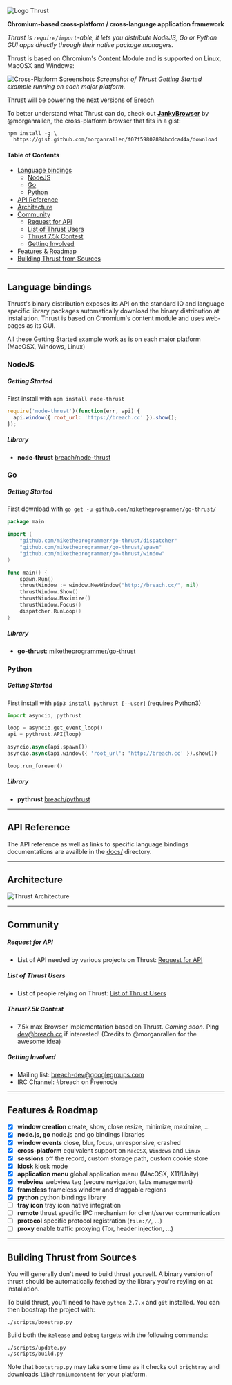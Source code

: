![Logo Thrust](http://i.imgur.com/IviZAGZ.png)

**Chromium-based cross-platform / cross-language application framework**

*Thrust is `require/import`-able, it lets you distribute NodeJS, Go or Python GUI apps directly 
through their native package managers.*

Thrust is based on Chromium's Content Module and is supported on Linux, MacOSX and Windows:

![Cross-Platform Screenshots](http://i.imgur.com/7K98jyW.png)
*Screenshot of Thrust Getting Started example running on each major platform.*

Thrust will be powering the next versions of [Breach](http://breach.cc)

To better understand what Thrust can do, check out **[JankyBrowser](https://gist.github.com/morganrallen/f07f59802884bcdcad4a)** by 
@morganrallen, the cross-platform browser that fits in a gist:
```
npm install -g \
  https://gist.github.com/morganrallen/f07f59802884bcdcad4a/download
```

#### Table of Contents
- [Language bindings](#language-bindings)
  - [NodeJS](#nodejs)
  - [Go](#go)
  - [Python](#python)
- [API Reference](#api-reference)
- [Architecture](#architecture)
- [Community](#community)
  - [Request for API](#request-for-api)
  - [List of Thrust Users](#list-of-thrust-users)
  - [Thrust 7.5k Contest](#thrust75k-contest)
  - [Getting Involved](#getting-involved)
- [Features & Roadmap](#features--roadmap)
- [Building Thrust from Sources](#building-thrust-from-sources)

***
## Language bindings

Thrust's binary distribution exposes its API on the standard IO and language
 specific library packages automatically download the binary distribution at 
installation. Thrust is based on Chromium's content module and uses web-pages 
as its GUI.

All these Getting Started example work as is on each major platform (MacOSX,
Windows, Linux)

### NodeJS

##### Getting Started

First install with `npm install node-thrust`

```Javascript
require('node-thrust')(function(err, api) { 
  api.window({ root_url: 'https://breach.cc' }).show();
});
```

##### Library

- **node-thrust** [breach/node-thrust](https://github.com/breach/node-thrust/)

### Go

##### Getting Started

First download with `go get -u github.com/miketheprogrammer/go-thrust/`

```Go
package main

import (
	"github.com/miketheprogrammer/go-thrust/dispatcher"
	"github.com/miketheprogrammer/go-thrust/spawn"
	"github.com/miketheprogrammer/go-thrust/window"
)

func main() {
	spawn.Run()
	thrustWindow := window.NewWindow("http://breach.cc/", nil)
	thrustWindow.Show()
	thrustWindow.Maximize()
	thrustWindow.Focus()
	dispatcher.RunLoop()
}
```

##### Library

- **go-thrust**: [miketheprogrammer/go-thrust](https://github.com/miketheprogrammer/go-thrust)

### Python

##### Getting Started

First install with `pip3 install pythrust [--user]` (requires Python3)

```Python
import asyncio, pythrust

loop = asyncio.get_event_loop()
api = pythrust.API(loop)

asyncio.async(api.spawn())
asyncio.async(api.window({ 'root_url': 'http://breach.cc' }).show())

loop.run_forever()
```

##### Library

- **pythrust** [breach/pythrust](https://github.com/breach/pythrust/)

***
## API Reference

The API reference as well as links to specific language bindings documentations 
are availble in the [docs/](https://github.com/breach/thrust/tree/master/docs)
 directory.

***
## Architecture

![Thrust Architecture](http://i.imgur.com/oN5pqAU.png)

***
## Community

##### Request for API

- List of API needed by various projects on Thrust: 
[Request for API](https://github.com/breach/thrust/wiki/Request-for-API)

##### List of Thrust Users 

- List of people relying on Thrust: 
[List of Thrust Users](https://github.com/breach/thrust/wiki/List-of-Thrust-Users)

##### Thrust7.5k Contest

- 7.5k max Browser implementation based on Thrust. *Coming soon*. Ping 
dev@breach.cc if interested! (Credits to @morganrallen for the awesome idea) 

##### Getting Involved

- Mailing list: [breach-dev@googlegroups.com](https://groups.google.com/d/forum/breach-dev)
- IRC Channel: #breach on Freenode

***
## Features & Roadmap

- [x] **window creation** create, show, close resize, minimize, maximize, ...
- [x] **node.js, go** node.js and go bindings libraries
- [x] **window events** close, blur, focus, unresponsive, crashed
- [x] **cross-platform** equivalent support on `MacOSX`, `Windows` and `Linux`
- [x] **sessions** off the record, custom storage path, custom cookie store
- [x] **kiosk** kiosk mode
- [x] **application menu** global application menu (MacOSX, X11/Unity)
- [x] **webview** webview tag (secure navigation, tabs management)
- [x] **frameless** frameless window and draggable regions
- [x] **python** python bindings library
- [ ] **tray icon** tray icon native integration
- [ ] **remote** thrust specific IPC mechanism for client/server communication
- [ ] **protocol** specific protocol registration (`file://`, ...)
- [ ] **proxy** enable traffic proxying (Tor, header injection, ...)

***
## Building Thrust from Sources

You will generally don't need to build thrust yourself. A binary version of 
thrust should be automatically fetched by the library you're reyling on at 
installation.

To build thrust, you'll need to have `python 2.7.x` and `git` installed. You can 
then boostrap the project with:
```
./scripts/boostrap.py                                
```

Build both the `Release` and `Debug` targets with the following commands:
```
./scripts/update.py
./scripts/build.py
```

Note that `bootstrap.py` may take some time as it checks out `brightray` and
downloads `libchromiumcontent` for your platform.

